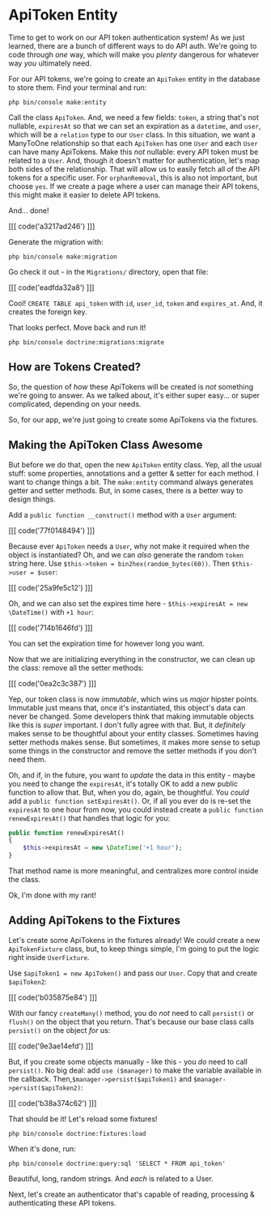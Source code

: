 # ApiToken Entity

Time to get to work on our API token authentication system! As we just learned,
there are a bunch of different ways to do API auth. We're going to code through *one*
way, which will make you *plenty* dangerous for whatever way *you* ultimately need.

For our API tokens, we're going to create an `ApiToken` entity in the database to
store them. Find your terminal and run:

```terminal
php bin/console make:entity
```

Call the class `ApiToken`. And, we need a few fields: `token`, a string that's not
nullable, `expiresAt` so that we can set an expiration as a `datetime`, and `user`,
which will be a `relation` type to our `User` class. In this situation, we want a
ManyToOne relationship so that each `ApiToken` has one `User` and each `User` can
have many ApiTokens. Make this *not* nullable: every API token must be related to
a `User`. And, though it doesn't matter for authentication, let's map both sides
of the relationship. That will allow us to easily fetch all of the API tokens
for a specific user. For `orphanRemoval`, this is also not important, but choose
`yes`. If we create a page where a user can manage their API tokens, this might
make it easier to delete API tokens.

And... done!

[[[ code('a3217ad246') ]]]

Generate the migration with:

```terminal
php bin/console make:migration
```

Go check it out - in the `Migrations/` directory, open that file:

[[[ code('eadfda32a8') ]]]

Cool! `CREATE TABLE api_token` with `id`, `user_id`, `token` and `expires_at`.
And, it creates the foreign key.

That looks perfect. Move back and run it!

```terminal
php bin/console doctrine:migrations:migrate
```

## How are Tokens Created?

So, the question of *how* these ApiTokens will be created is *not* something we're
going to answer. As we talked about, it's either super easy... or super complicated,
depending on your needs. 

So, for our app, we're just going to create some ApiTokens via the fixtures.

## Making the ApiToken Class Awesome

But before we do that, open the new `ApiToken` entity class. Yep, all the usual
stuff: some properties, annotations and a getter & setter for each method. I want
to change things a bit. The `make:entity` command always generates getter and setter
methods. But, in some cases, there is a better way to design things.

Add a `public function __construct()` method with a `User` argument:

[[[ code('77f0148494') ]]]

Because ever `ApiToken` needs a `User`, why not make it required when the object
is instantiated? Oh, and we can *also* generate the random `token` string here. Use
`$this->token = bin2hex(random_bytes(60))`. Then `$this->user = $user`:

[[[ code('25a9fe5c12') ]]]

Oh, and we can also set the expires time here - `$this->expiresAt = new \DateTime()`
with `+1 hour`:

[[[ code('714b1646fd') ]]]

You can set the expiration time for however long you want.

Now that we are initializing everything in the constructor, we can clean up the class:
remove all the setter methods:

[[[ code('0ea2c3c387') ]]]

Yep, our token class is now *immutable*, which wins us *major* hipster points.
Immutable just means that, once it's instantiated, this object's data can never
be changed. Some developers think that making immutable objects like this is *super*
important. I don't fully agree with that. But, it *definitely* makes sense to be thoughtful
about your entity classes. Sometimes having setter methods makes sense. But sometimes,
it makes more sense to setup some things in the constructor and remove the setter methods
if you don't need them.

Oh, and if, in the future, you want to *update* the data in this entity - maybe you
need to change the `expiresAt`, it's totally OK to add a new public function to
allow that. But, when you do, again, be thoughtful. You *could* add a
`public function setExpiresAt()`. Or, if all you ever do is re-set the `expiresAt`
to one hour from now, you could instead create a `public function renewExpiresAt()`
that handles that logic for you:

```php
public function renewExpiresAt()
{
    $this->expiresAt = new \DateTime('+1 hour');
}
```

That method name is more meaningful, and centralizes more control inside the class.

Ok, I'm done with my rant!

## Adding ApiTokens to the Fixtures

Let's create some ApiTokens in the fixtures already! We *could* create a new
`ApiTokenFixture` class, but, to keep things simple, I'm going to put the logic
right inside `UserFixture`. 

Use `$apiToken1 = new ApiToken()` and pass our `User`. Copy that and create
`$apiToken2`:

[[[ code('b035875e84') ]]]

With our fancy `createMany()` method, you do *not* need to call `persist()` or `flush()`
on the object that you return. That's because our base class calls `persist()` on
the object *for* us:

[[[ code('9e3ae14efd') ]]]

But, if you create some objects manually - like this - you *do* need to call
`persist()`. No big deal: add `use ($manager)` to make the variable available in
the callback. Then,`$manager->persist($apiToken1)` and `$manager->persist($apiToken2)`:

[[[ code('b38a374c62') ]]]

That should be it! Let's reload some fixtures!

```terminal
php bin/console doctrine:fixtures:load
```

When it's done, run:

```terminal
php bin/console doctrine:query:sql 'SELECT * FROM api_token'
```

Beautiful, long, random strings. And *each* is related to a User.

Next, let's create an authenticator that's capable of reading, processing &
authenticating these API tokens.
